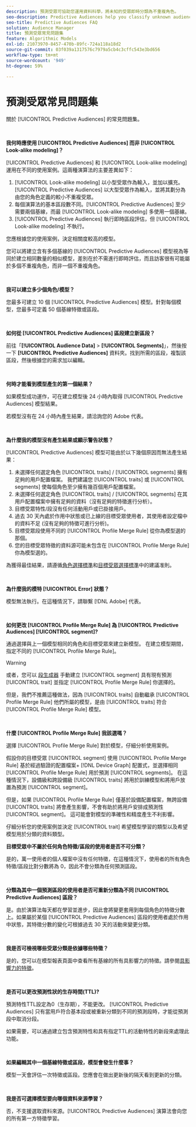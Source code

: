 ```yaml
---
description: 預測受眾可協助您運用資料科學，將未知的受眾即時分類為不重複角色。
seo-description: Predictive Audiences help you classify unknown audiences into distinct personas in real-time, using data science.
seo-title: Predictive Audiences FAQ
solution: Audience Manager
title: 預測受眾常見問題集
feature: Algorithmic Models
exl-id: 21073970-8457-470b-89fc-724a118a18d2
source-git-commit: 03f039a1317576c7979a5cb4c3cffc543e3bd656
workflow-type: tm+mt
source-wordcount: '949'
ht-degree: 59%

---
```


# 預測受眾常見問題集

關於 [!UICONTROL Predictive Audiences] 的常見問題集。

 

**我何時應使用 [!UICONTROL Predictive Audiences] 而非 [!UICONTROL Look-alike modeling]？**

[!UICONTROL Predictive Audiences] 和 [!UICONTROL Look-alike modeling] 運用在不同的使用案例。這兩種演算法的主要差異如下：

1. [!UICONTROL Look-alike modeling] 以小型受眾作為輸入，並加以擴充。[!UICONTROL Predictive Audiences] 以大型受眾作為輸入，並將其劃分為由您的角色定義的較小不重複受眾。
1. 每個演算法的基本區段數不同。[!UICONTROL Predictive Audiences] 至少需要兩個基線，而最 [!UICONTROL Look-alike modeling] 多使用一個基線。
1. [!UICONTROL Predictive Audiences] 執行即時區段評估，但 [!UICONTROL Look-alike modeling] 不執行。

您應根據您的使用案例，決定相關度較高的模型。

您可以將建立含有多個基線的 [!UICONTROL Predictive Audiences] 模型視為等同於建立相同數量的相似模型，差別在於不需進行即時評估，而且訪客很有可能屬於多個不重複角色，而非一個不重複角色。

 

**我可以建立多少個角色/模型？**

您最多可建立 10 個 [!UICONTROL Predictive Audiences] 模型。針對每個模型，您最多可定義 50 個基線特徵或區段。

 

**如何從 [!UICONTROL Predictive Audiences] 區段建立新區段？**

前往「**[!UICONTROL Audience Data]** > **[!UICONTROL Segments]**」，然後按一下 **[!UICONTROL Predictive Audiences]** 資料夾。找到所需的區段，複製該區段，然後根據您的需求加以編輯。

 

**何時才能看到模型產生的第一個結果？**

如果模型成功運作，可在建立模型後 24 小時內取得 [!UICONTROL Predictive Audiences] 模型結果。

若模型沒有在 24 小時內產生結果，請洽詢您的 Adobe 代表。

 

**為什麼我的模型沒有產生結果或顯示警告狀態？**

[!UICONTROL Predictive Audiences] 模型可能由於以下幾個原因而無法產生結果：

1. 未選擇任何選定角色 [!UICONTROL traits] / [!UICONTROL segments] 擁有足夠的用戶配置檔案。 我們建議您 [!UICONTROL traits] 或 [!UICONTROL segments] 使每個角色至少擁有幾百個用戶配置檔案。
1. 未選擇任何選定角色 [!UICONTROL traits] / [!UICONTROL segments] 在其用戶配置檔案中擁有足夠的資料（沒有足夠的特徵進行分析）。
1. 目標受眾特性/段沒有任何活動用戶或已掛接用戶。
1. 過去 30 天內處於作用中狀態或已上線的目標受眾使用者，其使用者設定檔中的資料不足 (沒有足夠的特徵可進行分析)。
1. 目標受眾段使用不同的 [!UICONTROL Profile Merge Rule] 從你為模型選的那個。
1. 您的目標受眾特徵的資料源可能未包含在 [!UICONTROL Profile Merge Rule] 你為模型選的。

為獲得最佳結果，請遵循[角色選擇標準](../features/algorithmic-models/predictive-audiences.md#selection-personas)和[目標受眾選擇標準](../features/algorithmic-models/predictive-audiences.md#selection-audience)中的建議准則。

 

**為什麼我的模特 [!UICONTROL Error] 狀態？**

模型無法執行。在這種情況下，請聯繫 [!DNL Adobe] 代表。

 

**如何更改 [!UICONTROL Profile Merge Rule] 為 [!UICONTROL Predictive Audiences] [!UICONTROL segment]?**

通過選擇與上一個模型相同的角色和目標受眾來建立新模型。 在建立模型期間，指定不同的 [!UICONTROL Profile Merge Rule]。

>[!WARNING]
> 或者，您可以 [段生成器](../features/segments/segment-builder.md) 手動建立 [!UICONTROL segment] 具有現有預測 [!UICONTROL trait] 並指定 [!UICONTROL Profile Merge Rule] 你選擇的。
> 
> 但是，我們不推薦這種做法，因為 [!UICONTROL traits] 自動繼承 [!UICONTROL Profile Merge Rule] 他們所屬的模型，是由 [!UICONTROL traits] 符合 [!UICONTROL Profile Merge Rule] 模型。

 

**什麼 [!UICONTROL Profile Merge Rule] 我該選嗎？**

選擇 [!UICONTROL Profile Merge Rule] 對於模型，仔細分析使用案例。

假設你的目標受眾 [!UICONTROL segment] 使用 [!UICONTROL Profile Merge Rule] 基於經過驗證的配置檔案+ [!DNL Device Graph] 配置式，並選擇相同 [!UICONTROL Profile Merge Rule] 用於預測 [!UICONTROL segments]。 在這種情況下，設備級和跨設備級 [!UICONTROL traits] 將用於訓練模型和將用戶放置為預測 [!UICONTROL segment]。

但是，如果 [!UICONTROL Profile Merge Rule] 僅基於設備配置檔案，無跨設備 [!UICONTROL traits] 將會產生影響，不會有助於將用戶安排成預測性 [!UICONTROL segment]。 這可能會對模型的準確性和精度產生不利影響。

仔細分析您的使用案例並決定 [!UICONTROL trait] 希望模型學習的類型以及希望模型用於分類的資料類型。

**目標受眾中不屬於任何角色特徵/區段的使用者是否不可分類？**

是的，萬一使用者的個人檔案中沒有任何特徵，在這種情況下，使用者的所有角色特徵/區段比對分數將為 0，因此不會分類為任何預測區段。

 

**分類為其中一個預測區段的使用者是否可重新分類為不同 [!UICONTROL Predictive Audiences] 區段？**

是。由於演算法每天都在學習並進步，因此會將變更套用到每個角色的特徵分數上。如果屬於某個 [!UICONTROL Predictive Audiences] 區段的使用者處於作用中狀態，其特徵分數的變化可根據過去 30 天的活動來變更分類。

 

**我是否可檢視哪些受眾分類是依據哪些特徵？**

是的，您可以在模型報表頁面中查看所有基線的所有具影響力的特徵。請參閱[具影響力的特徵](../features/algorithmic-models/predictive-audiences-reporting.md#influential-traits)。

 

**是否可以更改預測性狀的生存時間(TTL)?**

預測特性TTL設定為0（生存期），不能更改。 [!UICONTROL Predictive Audiences] 只有當用戶符合基本段或被重新分類到不同的預測段時，才能從預測段中取消分段。

如果需要，可以通過建立包含預測特性和具有指定TTL的活動特性的新段來處理此功能。

 


**如果編輯其中一個基線特徵或區段，模型會發生什麼事？**

模型一天會評估一次特徵或區段。您應會在做出更新後的隔天看到更新的分類。

 

**我是否可選擇模型要向哪個資料來源學習？**

否，不支援選取資料來源。[!UICONTROL Predictive Audiences] 演算法會向您的所有第一方特徵學習。
